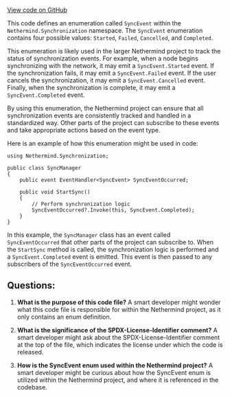 [View code on GitHub](https://github.com/NethermindEth/nethermind/src/Nethermind/Nethermind.Synchronization/SyncEvent.cs)

This code defines an enumeration called `SyncEvent` within the `Nethermind.Synchronization` namespace. The `SyncEvent` enumeration contains four possible values: `Started`, `Failed`, `Cancelled`, and `Completed`. 

This enumeration is likely used in the larger Nethermind project to track the status of synchronization events. For example, when a node begins synchronizing with the network, it may emit a `SyncEvent.Started` event. If the synchronization fails, it may emit a `SyncEvent.Failed` event. If the user cancels the synchronization, it may emit a `SyncEvent.Cancelled` event. Finally, when the synchronization is complete, it may emit a `SyncEvent.Completed` event. 

By using this enumeration, the Nethermind project can ensure that all synchronization events are consistently tracked and handled in a standardized way. Other parts of the project can subscribe to these events and take appropriate actions based on the event type. 

Here is an example of how this enumeration might be used in code:

```
using Nethermind.Synchronization;

public class SyncManager
{
    public event EventHandler<SyncEvent> SyncEventOccurred;

    public void StartSync()
    {
        // Perform synchronization logic
        SyncEventOccurred?.Invoke(this, SyncEvent.Completed);
    }
}
```

In this example, the `SyncManager` class has an event called `SyncEventOccurred` that other parts of the project can subscribe to. When the `StartSync` method is called, the synchronization logic is performed and a `SyncEvent.Completed` event is emitted. This event is then passed to any subscribers of the `SyncEventOccurred` event.
## Questions: 
 1. **What is the purpose of this code file?** 
A smart developer might wonder what this code file is responsible for within the Nethermind project, as it only contains an enum definition. 

2. **What is the significance of the SPDX-License-Identifier comment?** 
A smart developer might ask about the SPDX-License-Identifier comment at the top of the file, which indicates the license under which the code is released. 

3. **How is the SyncEvent enum used within the Nethermind project?** 
A smart developer might be curious about how the SyncEvent enum is utilized within the Nethermind project, and where it is referenced in the codebase.